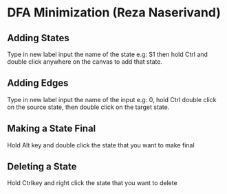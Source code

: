 # DFA Minimization (Reza Naserivand)

## Adding States

Type in new label input the name of the state e.g: S1 then hold Ctrl and double click anywhere on the canvas to add that state.

## Adding Edges

Type in new label input the name of the input e.g: 0, hold Ctrl double click on the source state, then double click on the target state.

## Making a State Final

Hold Alt key and double click the state that you want to make final

## Deleting a State

Hold Ctrlkey and right click the state that you want to delete
